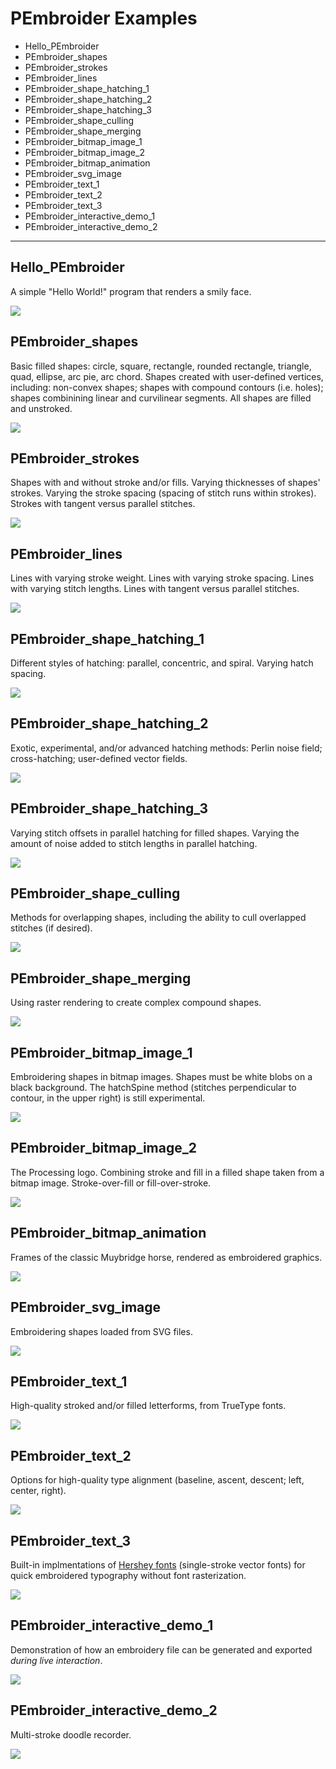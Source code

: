 # PEmbroider Examples

* Hello_PEmbroider
* PEmbroider_shapes
* PEmbroider_strokes
* PEmbroider_lines
* PEmbroider_shape_hatching_1
* PEmbroider_shape_hatching_2
* PEmbroider_shape_hatching_3
* PEmbroider_shape_culling
* PEmbroider_shape_merging
* PEmbroider_bitmap_image_1
* PEmbroider_bitmap_image_2
* PEmbroider_bitmap_animation
* PEmbroider_svg_image
* PEmbroider_text_1
* PEmbroider_text_2
* PEmbroider_text_3
* PEmbroider_interactive_demo_1
* PEmbroider_interactive_demo_2


---

## Hello_PEmbroider

A simple "Hello World!" program that renders a smily face. 

[![](Hello_PEmbroider/Hello_PEmbroider.png)](Hello_PEmbroider/)



## PEmbroider_shapes

Basic filled shapes: circle, square, rectangle, rounded rectangle, triangle, quad, ellipse, arc pie, arc chord. Shapes created with user-defined vertices, including: non-convex shapes; shapes with compound contours (i.e. holes); shapes combinining linear and curvilinear segments. All shapes are filled and unstroked. 

[![](PEmbroider_shapes/PEmbroider_shapes.png)](PEmbroider_shapes/)



## PEmbroider_strokes

Shapes with and without stroke and/or fills. Varying thicknesses of shapes' strokes. Varying the stroke spacing (spacing of stitch runs within strokes). Strokes with tangent versus parallel stitches.

[![](PEmbroider_strokes/PEmbroider_strokes.png)](PEmbroider_strokes/)



## PEmbroider_lines

Lines with varying stroke weight. Lines with varying stroke spacing.
Lines with varying stitch lengths. Lines with tangent versus parallel stitches.

[![](PEmbroider_lines_1/PEmbroider_lines_1.png)](PEmbroider_lines_1/)



## PEmbroider_shape_hatching_1

Different styles of hatching: parallel, concentric, and spiral. Varying hatch spacing. 

[![](PEmbroider_shape_hatching_1/PEmbroider_shape_hatching_1.png)](PEmbroider_shape_hatching_1/)



## PEmbroider_shape_hatching_2

Exotic, experimental, and/or advanced hatching methods: Perlin noise field; cross-hatching; user-defined vector fields.

[![](PEmbroider_shape_hatching_2/PEmbroider_shape_hatching_2.png)](PEmbroider_shape_hatching_2/)



## PEmbroider_shape_hatching_3

Varying stitch offsets in parallel hatching for filled shapes. Varying the amount of noise added to stitch lengths in parallel hatching. 

[![](PEmbroider_shape_hatching_3/PEmbroider_shape_hatching_3.png)](PEmbroider_shape_hatching_3/)



## PEmbroider_shape_culling

Methods for overlapping shapes, including the ability to cull overlapped stitches (if desired).

[![](PEmbroider_shape_culling/PEmbroider_shape_culling.png)](PEmbroider_shape_culling/)



## PEmbroider_shape_merging

Using raster rendering to create complex compound shapes.

[![](PEmbroider_shape_merging/PEmbroider_shape_merging.png)](PEmbroider_shape_merging/)



## PEmbroider_bitmap_image_1

Embroidering shapes in bitmap images. Shapes must be white blobs on a black background. The hatchSpine method (stitches perpendicular to contour, in the upper right) is still experimental.

[![](PEmbroider_bitmap_image_1/PEmbroider_bitmap_image_1.png)](PEmbroider_bitmap_image_1/)



## PEmbroider_bitmap_image_2

The Processing logo. Combining stroke and fill in a filled shape taken from a bitmap image. Stroke-over-fill or fill-over-stroke.

[![](PEmbroider_bitmap_image_2/PEmbroider_bitmap_image_2.png)](PEmbroider_bitmap_image_2/)



## PEmbroider_bitmap_animation

Frames of the classic Muybridge horse, rendered as embroidered graphics. 

[![](PEmbroider_bitmap_animation/PEmbroider_bitmap_animation.png)](PEmbroider_bitmap_animation/)



## PEmbroider_svg_image

Embroidering shapes loaded from SVG files.

[![](PEmbroider_svg_image/PEmbroider_svg_image.png)](PEmbroider_svg_image/)



## PEmbroider_text_1

High-quality stroked and/or filled letterforms, from TrueType fonts.

[![](PEmbroider_text_1/PEmbroider_text_1.png)](PEmbroider_text_1/)



## PEmbroider_text_2

Options for high-quality type alignment (baseline, ascent, descent; left, center, right). 

[![](PEmbroider_text_2/PEmbroider_text_2.png)](PEmbroider_text_2/)



## PEmbroider_text_3

Built-in implmentations of [Hershey fonts](https://en.wikipedia.org/wiki/Hershey_fonts) (single-stroke vector fonts) for quick embroidered typography without font rasterization. 

[![](PEmbroider_text_3/PEmbroider_text_3.png)](PEmbroider_text_3/)



## PEmbroider_interactive_demo_1

Demonstration of how an embroidery file can be generated and exported *during live interaction*.

[![](PEmbroider_interactive_demo_1/PEmbroider_interactive_demo_1.png)](PEmbroider_interactive_demo_1/)


## PEmbroider_interactive_demo_2

Multi-stroke doodle recorder.

[![](PEmbroider_interactive_demo_2/PEmbroider_interactive_demo_2.png)](PEmbroider_interactive_demo_2/)

